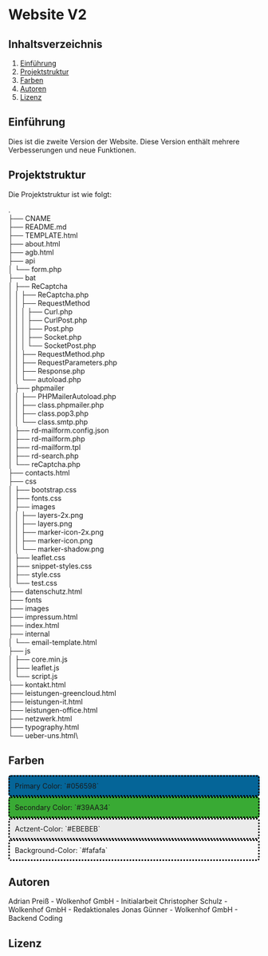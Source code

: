 # Website V2

## Inhaltsverzeichnis
1. [Einführung](#einführung)
2. [Projektstruktur](#projektstruktur)
3. [Farben](#farben)
4. [Autoren](#autoren)
5. [Lizenz](#lizenz)

## Einführung
Dies ist die zweite Version der Website. Diese Version enthält mehrere Verbesserungen und neue Funktionen.

## Projektstruktur
Die Projektstruktur ist wie folgt:

.\
├── CNAME\
├── README.md\
├── TEMPLATE.html\
├── about.html\
├── agb.html\
├── api\
│ └── form.php\
├── bat\
│ ├── ReCaptcha\
│ │ ├── ReCaptcha.php\
│ │ ├── RequestMethod\
│ │ │ ├── Curl.php\
│ │ │ ├── CurlPost.php\
│ │ │ ├── Post.php\
│ │ │ ├── Socket.php\
│ │ │ └── SocketPost.php\
│ │ ├── RequestMethod.php\
│ │ ├── RequestParameters.php\
│ │ ├── Response.php\
│ │ └── autoload.php\
│ ├── phpmailer\
│ │ ├── PHPMailerAutoload.php\
│ │ ├── class.phpmailer.php\
│ │ ├── class.pop3.php\
│ │ └── class.smtp.php\
│ ├── rd-mailform.config.json\
│ ├── rd-mailform.php\
│ ├── rd-mailform.tpl\
│ ├── rd-search.php\
│ └── reCaptcha.php\
├── contacts.html\
├── css\
│ ├── bootstrap.css\
│ ├── fonts.css\
│ ├── images\
│ │ ├── layers-2x.png\
│ │ ├── layers.png\
│ │ ├── marker-icon-2x.png\
│ │ ├── marker-icon.png\
│ │ └── marker-shadow.png\
│ ├── leaflet.css\
│ ├── snippet-styles.css\
│ ├── style.css\
│ └── test.css\
├── datenschutz.html\
├── fonts\
├── images\
├── impressum.html\
├── index.html\
├── internal\
│ └── email-template.html\
├── js\
│ ├── core.min.js\
│ ├── leaflet.js\
│ └── script.js\
├── kontakt.html\
├── leistungen-greencloud.html\
├── leistungen-it.html\
├── leistungen-office.html\
├── netzwerk.html\
├── typography.html\
└── ueber-uns.html\

## Farben

<div style="background-color: #056598; padding: 10px; border-radius: 5px; border-color: #000000; border-style: dotted;">
		Primary Color: `#056598`
    </div>
<div style="background-color: #39AA34; padding: 10px; border-radius: 5px; border-color: #000000; border-style: dotted;">
		Secondary Color: `#39AA34`
    </div>
<div style="background-color: #EBEBEB; padding: 10px; border-radius: 5px; border-color: #000000; border-style: dotted;">
		Actzent-Color: `#EBEBEB`
    </div>
<div style="background-color: #fafafa; padding: 10px; border-radius: 5px; border-color: #000000; border-style: dotted;">
		Background-Color: `#fafafa`
    </div>

## Autoren
Adrian Preiß - Wolkenhof GmbH - Initialarbeit
Christopher Schulz - Wolkenhof GmbH - Redaktionales
Jonas Günner - Wolkenhof GmbH - Backend Coding

## Lizenz